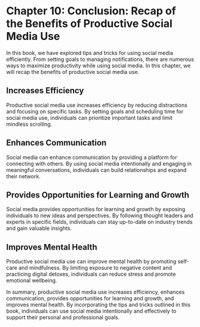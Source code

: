 Chapter 10: Conclusion: Recap of the Benefits of Productive Social Media Use
============================================================================

In this book, we have explored tips and tricks for using social media efficiently. From setting goals to managing notifications, there are numerous ways to maximize productivity while using social media. In this chapter, we will recap the benefits of productive social media use.

Increases Efficiency
--------------------

Productive social media use increases efficiency by reducing distractions and focusing on specific tasks. By setting goals and scheduling time for social media use, individuals can prioritize important tasks and limit mindless scrolling.

Enhances Communication
----------------------

Social media can enhance communication by providing a platform for connecting with others. By using social media intentionally and engaging in meaningful conversations, individuals can build relationships and expand their network.

Provides Opportunities for Learning and Growth
----------------------------------------------

Social media provides opportunities for learning and growth by exposing individuals to new ideas and perspectives. By following thought leaders and experts in specific fields, individuals can stay up-to-date on industry trends and gain valuable insights.

Improves Mental Health
----------------------

Productive social media use can improve mental health by promoting self-care and mindfulness. By limiting exposure to negative content and practicing digital detoxes, individuals can reduce stress and promote emotional wellbeing.

In summary, productive social media use increases efficiency, enhances communication, provides opportunities for learning and growth, and improves mental health. By incorporating the tips and tricks outlined in this book, individuals can use social media intentionally and effectively to support their personal and professional goals.
